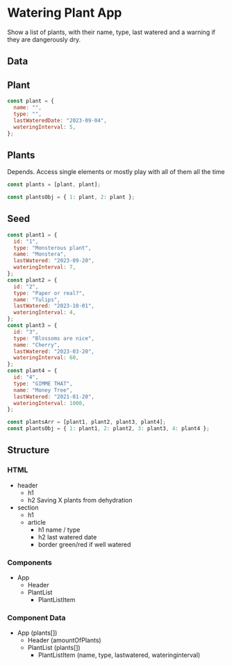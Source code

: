 # Watering Plant App

Show a list of plants, with their name, type, last watered and a warning if they are dangerously dry.

## Data

## Plant

```js
const plant = {
  name: "",
  type: "",
  lastWateredDate: "2023-09-04",
  wateringInterval: 5,
};
```

## Plants

Depends. Access single elements or mostly play with all of them all the time

```js
const plants = [plant, plant];

const plantsObj = { 1: plant, 2: plant };
```

## Seed

```jsx
const plant1 = {
  id: "1",
  type: "Monsterous plant",
  name: "Monstera",
  lastWatered: "2023-09-20",
  wateringInterval: 7,
};
const plant2 = {
  id: "2",
  type: "Paper or real?",
  name: "Tulips",
  lastWatered: "2023-10-01",
  wateringInterval: 4,
};
const plant3 = {
  id: "3",
  type: "Blossoms are nice",
  name: "Cherry",
  lastWatered: "2023-03-20",
  wateringInterval: 60,
};
const plant4 = {
  id: "4",
  type: "GIMME THAT",
  name: "Money Tree",
  lastWatered: "2021-01-20",
  wateringInterval: 1000,
};

const plantsArr = [plant1, plant2, plant3, plant4];
const plantsObj = { 1: plant1, 2: plant2, 3: plant3, 4: plant4 };
```

## Structure

### HTML

- header
  - h1
  - h2 Saving X plants from dehydration
- section
  - h1
  - article
    - h1 name / type
    - h2 last watered date
    - border green/red if well watered

### Components

- App
  - Header
  - PlantList
    - PlantListItem

### Component Data

- App (plants[])
  - Header (amountOfPlants)
  - PlantList (plants[])
    - PlantListItem (name, type, lastwatered, wateringinterval)
